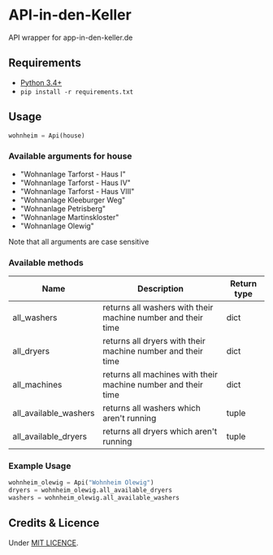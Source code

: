# API-in-den-Keller

API wrapper for app-in-den-keller.de

## Requirements

- [Python 3.4+](https://www.python.org)
- ```pip install -r requirements.txt```

## Usage

```python
wohnheim = Api(house)
```

### Available arguments for house

- "Wohnanlage Tarforst - Haus I"
- "Wohnanlage Tarforst - Haus IV"
- "Wohnanlage Tarforst - Haus VIII"
- "Wohnanlage Kleeburger Weg"
- "Wohnanlage Petrisberg"
- "Wohnanlage Martinskloster"
- "Wohnanlage Olewig"

Note that all arguments are case sensitive

### Available methods

| Name                  | Description                                                  | Return type |
| --------------------- | ------------------------------------------------------------ | ----------- |
| all_washers           | returns all washers with their machine number and their time | dict        |
| all_dryers            | returns all dryers with their machine number and their time  | dict        |
| all_machines          | returns all machines with their machine number and their time | dict        |
| all_available_washers | returns all washers which aren't running                     | tuple       |
| all_available_dryers  | returns all dryers which aren't running                      | tuple       |

### Example Usage

```python
wohnheim_olewig = Api("Wohnheim Olewig")
dryers = wohnheim_olewig.all_available_dryers
washers = wohnheim_olewig.all_available_washers
```



## Credits & Licence

Under [MIT LICENCE](https://github.com/Xceron/API-in-den-Keller/blob/master/LICENSE).
